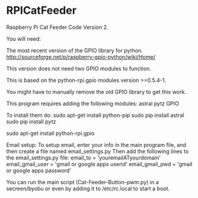 RPICatFeeder
============

Raspberry Pi Cat Feeder Code Version 2.

You will need:

The most recent version of the GPIO library for python. 
 http://sourceforge.net/p/raspberry-gpio-python/wiki/Home/

This version does not need two GPIO modules to function.

This is based on the python-rpi.gpio modules version >=0.5.4-1.

You might have to manually remove the old GPIO library to get this work.

This program requires adding the following modules:
astral
pytz
GPIO

To install them do:
sudo apt-get install python-pip
sudo pip install astral
sudo pip install pytz 

sudo apt-get install python-rpi.gpio

Email setup:
To setup email, enter your info in the main program file, and then create a file named email_settings.py
Then add the following lines to the email_settings.py file:
email_to = 'youremailATyourdomain'
email_gmail_user = 'gmail or google apps userid'
email_gmail_pwd = 'gmail or google apps password'

You can run the main script (Cat-Feeder-Button-pwm.py) in a secreen/byobu or even by adding it to /etc/rc.local to start a boot.



